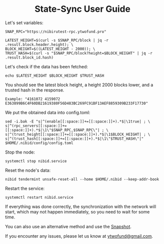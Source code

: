 <h1 align="center"> State-Sync User Guide </h1>

Let's set variables:
```
SNAP_RPC="https://nibirutest-rpc.ytwofund.pro"

LATEST_HEIGHT=$(curl -s $SNAP_RPC/block | jq -r .result.block.header.height); \
BLOCK_HEIGHT=$((LATEST_HEIGHT - 2000)); \
TRUST_HASH=$(curl -s "$SNAP_RPC/block?height=$BLOCK_HEIGHT" | jq -r .result.block_id.hash)
```

Let's check if the data has been fetched:
```
echo $LATEST_HEIGHT $BLOCK_HEIGHT $TRUST_HASH
```

You should see the latest block height, a height 2000 blocks lower, and a trusted hash in the response.
```
Example: "4161072 4159072 E363899B6C4F60DB21619380F56D483BC269FC91BF13AEF8859309B233F17730"
```

We put the obtained data into config.toml:
```
sed -i.bak -E "s|^(enable[[:space:]]+=[[:space:]]+).*$|\1true| ; \
s|^(rpc_servers[[:space:]]+=[[:space:]]+).*$|\1\"$SNAP_RPC,$SNAP_RPC\"| ; \
s|^(trust_height[[:space:]]+=[[:space:]]+).*$|\1$BLOCK_HEIGHT| ; \
s|^(trust_hash[[:space:]]+=[[:space:]]+).*$|\1\"$TRUST_HASH\"|" $HOME/.nibid/config/config.toml
```
Stop the node:
```
systemctl stop nibid.service
```
Reset the node's data:
```
nibid tendermint unsafe-reset-all --home $HOME/.nibid --keep-addr-book
```
Restart the service:
```
systemctl restart nibid.service
```
If everything was done correctly, the synchronization with the network will start, which may not happen immediately, so you need to wait for some time.

You can also use an alternative method and use the [Snapshot](https://github.com/YTWOFUND/NibiruTest-Service.md/blob/main/Snapshot.md).

If you encounter any issues, please let us know at ytwofund@gmail.com.
